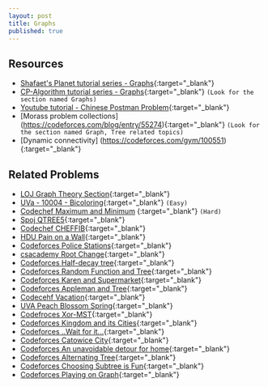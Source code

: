 ```yaml
---
layout: post
title: Graphs
published: true
---
```


## Resources

- [Shafaet's Planet tutorial series - Graphs](http://www.shafaetsplanet.com/?p=143d){:target="\_blank"}
- [CP-Algorithm tutorial series - Graphs](https://cp-algorithms.com/){:target="\_blank"} `(Look for the section named Graphs)`
- [Youtube tutorial - Chinese Postman Problem](https://www.youtube.com/watch?v=JCSmxUO0v3k){:target="\_blank"}
- [Morass problem collections] (https://codeforces.com/blog/entry/55274){:target="\_blank"} `(Look for the section named Graph, Tree related topics)`
- [Dynamic connectivity] (https://codeforces.com/gym/100551){:target="\_blank"}

## Related Problems

- [LOJ Graph Theory Section](https://lightoj.com/problems/category/graph){:target="\_blank"}
- [UVa - 10004 - Bicoloring](https://onlinejudge.org/external/100/10004.pdf){:target="\_blank"} `(Easy)`
- [Codechef Maximum and Minimum](https://www.codechef.com/problems/MXMN) {:target="\_blank"} `(Hard)`
- [Spoj QTREE5](https://www.spoj.com/problems/QTREE5/){:target="\_blank"}
- [Codechef CHEFFIB](https://www.codechef.com/DEC17/problems/CHEFFIB){:target="\_blank"}
- [HDU Pain on a Wall](http://acm.hdu.edu.cn/showproblem.php?pid=4012){:target="\_blank"}
- [Codeforces Police Stations](https://codeforces.com/problemset/problem/796/D){:target="\_blank"}
- [csacademy Root Change](https://csacademy.com/contest/round-29/task/root-change/statement/){:target="\_blank"}
- [Codeforces Half-decay tree](https://codeforces.com/contest/68/problem/D){:target="\_blank"}
- [Codeforces Random Function and Tree](https://codeforces.com/problemset/problem/482/D){:target="\_blank"}
- [Codeforces Karen and Supermarket](https://codeforces.com/problemset/problem/816/E){:target="\_blank"}
- [Codeforces Appleman and Tree](https://codeforces.com/problemset/problem/461/B){:target="\_blank"}
- [Codecehf Vacation](https://www.codechef.com/problems/TESTERS){:target="\_blank"}
- [UVA Peach Blossom Spring](https://vjudge.net/problem/uva-1496){:target="\_blank"}
- [Codefroces Xor-MST](https://codeforces.com/contest/888/problem/G){:target="\_blank"}
- [Codeforces Kingdom and its Cities](https://codeforces.com/problemset/problem/613/D){:target="\_blank"}
- [Codeforces ..Wait for it...](https://codeforces.com/contest/696/problem/E){:target="\_blank"}
- [Codeforces Catowice City](https://codeforces.com/contest/1239/problem/D){:target="\_blank"}
- [Codeforces An unavoidable detour for home](https://codeforces.com/contest/814/problem/E){:target="\_blank"}
- [Codeforces Alternating Tree](https://codeforces.com/problemset/problem/960/E){:target="\_blank"}
- [Codeforces Choosing Subtree is Fun](https://codeforces.com/problemset/problem/372/D){:target="\_blank"}
- [Codeforces Playing on Graph](https://codeforces.com/contest/542/problem/E){:target="\_blank"}
